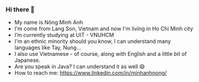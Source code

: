 ### Hi there 👋
- My name is Nông Minh Anh
- I'm come from Lang Son, Vietnam and now I'm living in Ho Chi Minh city
- I’m currently studying at UIT - VNUHCM
- I'm an ethnic minority should you know, I can understand many languages like Tay, Nung...
- I also use Vietnamese - of course, along with English and a little bit of Japanese.
- Are you speak in Java? I can understand it as well 😄
- How to reach me: https://www.linkedin.com/in/minhanhnong/

<!--
**minhanh32001/minhanh32001** is a ✨ _special_ ✨ repository because its `README.md` (this file) appears on your GitHub profile.

Here are some ideas to get you started:

- 🔭 I’m currently working on ...
- 🌱 I’m currently learning ...
- 👯 I’m looking to collaborate on ...
- 🤔 I’m looking for help with ...
- 💬 Ask me about ...
- 📫 How to reach me: ...
- 😄 Pronouns: ...
- ⚡ Fun fact: ...
-->
